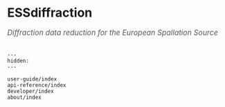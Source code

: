 # ESSdiffraction

<span style="font-size:1.2em;font-style:italic;color:#5a5a5a">
  Diffraction data reduction for the European Spallation Source
  </br></br>
</span>

```{toctree}
---
hidden:
---

user-guide/index
api-reference/index
developer/index
about/index
```
